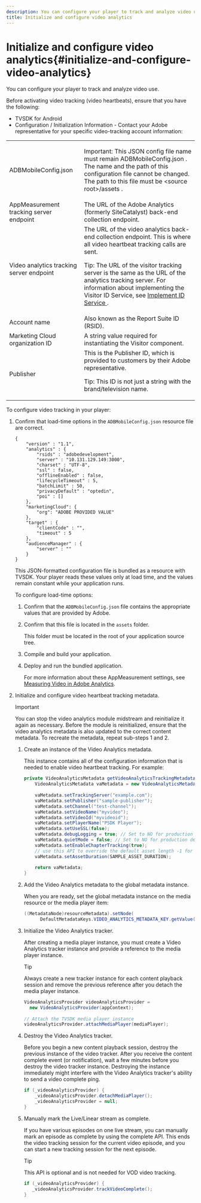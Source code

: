```yaml
---
description: You can configure your player to track and analyze video use.
title: Initialize and configure video analytics
---
```


# Initialize and configure video analytics{#initialize-and-configure-video-analytics}

You can configure your player to track and analyze video use.

Before activating video tracking (video heartbeats), ensure that you have the following:

* TVSDK for Android 
* Configuration / Initialization Information - Contact your Adobe representative for your specific video-tracking account information: 

<table id="table_3565328ABBEE4605A92EAE1ADE5D6F84"> 
 <tbody> 
  <tr> 
   <td colname="col1"> <span class="filepath"> ADBMobileConfig.json </span> </td> 
   <td colname="col2"> <p>Important:  This JSON config file name must remain <span class="codeph"> ADBMobileConfig.json </span>. The name and the path of this configuration file cannot be changed. The path to this file must be <span class="codeph"> &lt;source root&gt;/assets </span>. </p> </td> 
  </tr> 
  <tr> 
   <td colname="col1"> AppMeasurement tracking server endpoint </td> 
   <td colname="col2"> The URL of the Adobe Analytics (formerly SiteCatalyst) back-end collection endpoint. </td> 
  </tr> 
  <tr> 
   <td colname="col1"> Video analytics tracking server endpoint </td> 
   <td colname="col2"> The URL of the video analytics back-end collection endpoint. This is where all video heartbeat tracking calls are sent. <p>Tip:  The URL of the visitor tracking server is the same as the URL of the analytics tracking server. For information about implementing the Visitor ID Service, see <a href="https://marketing.adobe.com/resources/help/en_US/mcvid/mcvid-setup-target.html" format="html" scope="external"> Implement ID Service </a>. </p> </td> 
  </tr> 
  <tr> 
   <td colname="col1"> Account name </td> 
   <td colname="col2"> Also known as the Report Suite ID (RSID). </td> 
  </tr> 
  <tr> 
   <td colname="col1"> Marketing Cloud organization ID </td> 
   <td colname="col2"> A string value required for instantiating the Visitor component. </td> 
  </tr> 
  <tr> 
   <td colname="col1"> Publisher </td> 
   <td colname="col2"> This is the Publisher ID, which is provided to customers by their Adobe representative. <p>Tip:  This ID is not just a string with the brand/television name. </p> </td> 
  </tr> 
 </tbody> 
</table>

To configure video tracking in your player: 

1. Confirm that load-time options in the `ADBMobileConfig.json` resource file are correct.

   ```
   { 
       "version" : "1.1", 
       "analytics" : { 
           "rsids" : "adobedevelopment", 
           "server" : "10.131.129.149:3000", 
           "charset" : "UTF-8", 
           "ssl" : false, 
           "offlineEnabled" : false, 
           "lifecycleTimeout" : 5, 
           "batchLimit" : 50, 
           "privacyDefault" : "optedin", 
           "poi" : [] 
       }, 
       "marketingCloud": { 
           "org": "ADOBE PROVIDED VALUE"  
       }, 
       "target" : { 
           "clientCode" : "", 
           "timeout" : 5 
       }, 
       "audienceManager" : { 
           "server" : "" 
       } 
   }
   ```

   This JSON-formatted configuration file is bundled as a resource with TVSDK. Your player reads these values only at load time, and the values remain constant while your application runs.

   To configure load-time options: 

   1. Confirm that the `ADBMobileConfig.json` file contains the appropriate values that are provided by Adobe.
   1. Confirm that this file is located in the `assets` folder.
   
      This folder must be located in the root of your application source tree.   
   1. Compile and build your application.
   1. Deploy and run the bundled application.
   
      For more information about these AppMeasurement settings, see [Measuring Video in Adobe Analytics](https://marketing.adobe.com/resources/help/en_US/sc/appmeasurement/video/).   
1. Initialize and configure video heartbeat tracking metadata.

   >[!IMPORTANT]
   >
   >You can stop the video analytics module midstream and reinitialize it again as necessary. Before the module is reinitialized, ensure that the video analytics metadata is also updated to the correct content metadata. To recreate the metadata, repeat sub-steps 1 and 2.

   1. Create an instance of the Video Analytics metadata.
   
      This instance contains all of the configuration information that is needed to enable video heartbeat tracking. For example:    
   
      ```java   
      private VideoAnalyticsMetadata getVideoAnalyticsTrackingMetadata() { 
          VideoAnalyticsMetadata vaMetadata = new VideoAnalyticsMetadata(); 
        
          vaMetadata.setTrackingServer("example.com"); 
          vaMetadata.setPublisher("sample-publisher"); 
          vaMetadata.setChannel("test-channel"); 
          vaMetadata.setVideoName("myvideo"); 
          vaMetadata.setVideoId("myvideoid"); 
          vaMetadata.setPlayerName("PSDK Player"); 
          vaMetadata.setUseSSL(false); 
          vaMetadata.debugLogging = true; // Set to NO for production deployment. 
          vaMetadata.quietMode = false; // Set to NO for production deployment. 
          vaMetadata.setEnableChapterTracking(true); 
          // use this API to override the default asset length -1 for live streams 
          vaMetadata.setAssetDuration(SAMPLE_ASSET_DURATION); 
        
          return vaMetadata; 
      }
      ```

   1. Add the Video Analytics metadata to the global metadata instance.
   
      When you are ready, set the global metadata instance on the media resource or the media player item:

      ```java   
      ((MetadataNode)resourceMetadata).setNode( 
            DefaultMetadataKeys.VIDEO_ANALYTICS_METADATA_KEY.getValue(), vaMetadata);
      ```   
   
   1. Initialize the Video Analytics tracker.
   
      After creating a media player instance, you must create a Video Analytics tracker instance and provide a reference to the media player instance.    
   
      >[!TIP]
      >
      >Always create a new tracker instance for each content playback session and remove the previous reference after you detach the media player instance.

      ```java   
      VideoAnalyticsProvider videoAnalyticsProvider =  
        new VideoAnalyticsProvider(appContext); 
       
      // Attach the TVSDK media player instance 
      videoAnalyticsProvider.attachMediaPlayer(mediaPlayer); 
      ```

   1. Destroy the Video Analytics tracker.
   
      Before you begin a new content playback session, destroy the previous instance of the video tracker. After you receive the content complete event (or notification), wait a few minutes before you destroy the video tracker instance. Destroying the instance immediately might interfere with the Video Analytics tracker's ability to send a video complete ping.

      ```java   
      if (_videoAnalyticsProvider) { 
          _videoAnalyticsProvider.detachMediaPlayer(); 
          _videoAnalyticsProvider = null; 
      }
      ```   
   
   1. Manually mark the Live/Linear stream as complete.
   
      If you have various episodes on one live stream, you can manually mark an episode as complete by using the complete API. This ends the video tracking session for the current video episode, and you can start a new tracking session for the next episode.    
   
      >[!TIP]
      >
      >This API is optional and is not needed for VOD video tracking.

      ```java   
      if (_videoAnalyticsProvider) { 
         _videoAnalyticsProvider.trackVideoComplete();    
      }
      ```   
   
